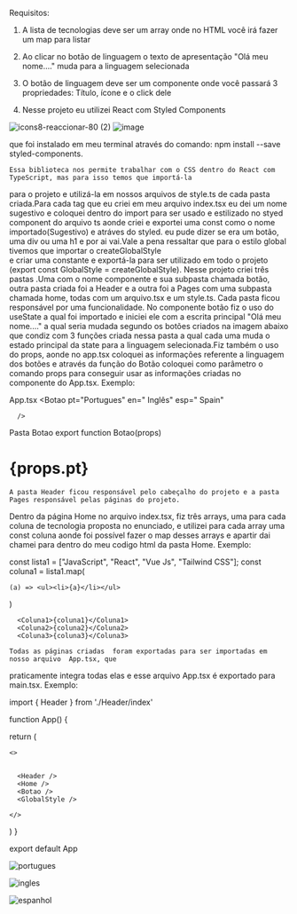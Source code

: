 Requisitos:

1) A lista de tecnologias deve ser um array onde no HTML você irá fazer um map para listar

2) Ao clicar no botão de linguagem  o texto de apresentação "Olá meu nome...." muda para
a linguagem selecionada

3) O botão de linguagem  deve ser um componente onde você passará 3 propriedades: Título,
ícone e o click dele

4) Nesse projeto eu utilizei React com Styled Components

![icons8-reaccionar-80 (2)](https://user-images.githubusercontent.com/98665329/209464095-407264c0-46dc-40d9-af42-0f4f126b52f5.png)
![image](https://user-images.githubusercontent.com/98665329/209464200-a0e0dded-1abb-4aa9-bdf0-7e2b3c06cb28.png)



que foi instalado em meu terminal através do comando:
npm install --save styled-components.

    Essa biblioteca nos permite trabalhar com o CSS dentro do React com TypeScript, mas para isso temos que importá-la
para o projeto e utilizá-la em nossos arquivos de style.ts de cada pasta criada.Para cada tag que eu criei em meu arquivo 
index.tsx eu dei um nome sugestivo  e coloquei dentro do import para ser usado e estilizado no styed component do arquivo 
ts aonde criei e exportei uma const  como o nome importado(Sugestivo)  e atráves do styled. eu pude dizer se era um botão, 
uma div ou uma h1  e por ai vai.Vale a pena ressaltar que para o  estilo global tivemos que importar o createGlobalStyle  
e criar uma constante e exportá-la para ser utilizado em todo o projeto (export const GlobalStyle = createGlobalStyle).
    Nesse projeto criei três pastas .Uma com o nome componente e sua subpasta chamada botão, outra pasta criada foi a Header
e a outra foi a Pages com uma subpasta chamada home, todas com um arquivo.tsx e um  style.ts. Cada pasta ficou responsável por
uma funcionalidade. 
    No componente botão fiz o uso do useState a qual foi importado e iniciei ele com a escrita principal "Olá meu nome...." a 
qual seria mudada segundo os botões criados na imagem abaixo que condiz com 3 funções criada nessa pasta a qual cada uma
muda o estado principal da state para a linguagem selecionada.Fiz também o uso do props, aonde no app.tsx coloquei as informações
referente a linguagem dos botões e através da função do Botão coloquei como parâmetro o comando props para
conseguir usar as informações criadas no componente do App.tsx. 
Exemplo:

App.tsx
 <Botao
        pt="Portugues"
        en=" Inglês"
        esp=" Spain"

      />

Pasta Botao
export function Botao(props)

<h1>{props.pt} </h1>

    A pasta Header ficou responsável pelo cabeçalho do projeto e a pasta Pages responsável pelas páginas do projeto.
Dentro da página Home no arquivo index.tsx, fiz três arrays, uma para cada coluna de tecnologia proposta no enunciado,
e utilizei para cada array uma const coluna aonde  foi possível fazer o map desses arrays e apartir dai chamei para dentro
do meu codigo html da pasta Home.
Exemplo:

  const lista1 = ["JavaScript", "React", "Vue Js", "Tailwind CSS"];
  const coluna1 = lista1.map(

    (a) => <ul><li>{a}</li></ul>

  )
  
      <Coluna1>{coluna1}</Coluna1>
      <Coluna2>{coluna2}</Coluna2>
      <Coluna3>{coluna3}</Coluna3>

    Todas as páginas criadas  foram exportadas para ser importadas em nosso arquivo  App.tsx, que
praticamente integra todas elas e esse arquivo App.tsx é exportado para  main.tsx.
Exemplo:



import { Header } from './Header/index'

function App() {


  return (

    <>


      <Header />
      <Home />
      <Botao />
      <GlobalStyle />

    </>

  )
}

export default App



![portugues](https://user-images.githubusercontent.com/98665329/207726683-87347066-ce8f-4620-9258-a95ab10f1d1c.PNG)


![ingles](https://user-images.githubusercontent.com/98665329/207726725-3b55f375-95cd-4596-a57c-eef9c0fad4c9.PNG)


![espanhol](https://user-images.githubusercontent.com/98665329/207726747-f88ff646-0068-45a2-b072-c4d2b40c25b8.PNG)

